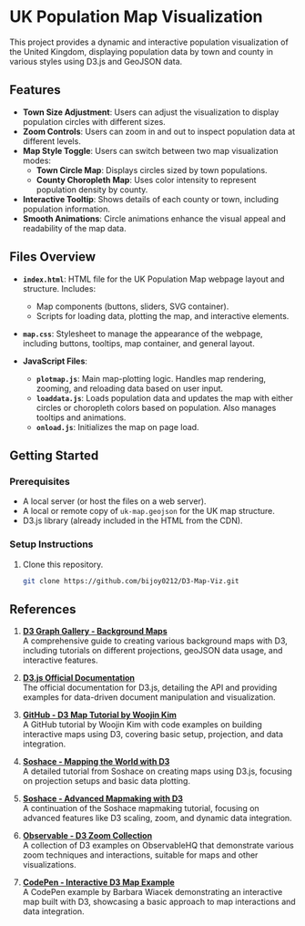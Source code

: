 # UK Population Map Visualization

This project provides a dynamic and interactive population visualization of the United Kingdom, displaying population data by town and county in various styles using D3.js and GeoJSON data.

## Features

- **Town Size Adjustment**: Users can adjust the visualization to display population circles with different sizes.
- **Zoom Controls**: Users can zoom in and out to inspect population data at different levels.
- **Map Style Toggle**: Users can switch between two map visualization modes:
  - **Town Circle Map**: Displays circles sized by town populations.
  - **County Choropleth Map**: Uses color intensity to represent population density by county.
- **Interactive Tooltip**: Shows details of each county or town, including population information.
- **Smooth Animations**: Circle animations enhance the visual appeal and readability of the map data.

## Files Overview

- **`index.html`**: HTML file for the UK Population Map webpage layout and structure. Includes:
  - Map components (buttons, sliders, SVG container).
  - Scripts for loading data, plotting the map, and interactive elements.

- **`map.css`**: Stylesheet to manage the appearance of the webpage, including buttons, tooltips, map container, and general layout.

- **JavaScript Files**:
  - **`plotmap.js`**: Main map-plotting logic. Handles map rendering, zooming, and reloading data based on user input.
  - **`loaddata.js`**: Loads population data and updates the map with either circles or choropleth colors based on population. Also manages tooltips and animations.
  - **`onload.js`**: Initializes the map on page load.

## Getting Started

### Prerequisites

- A local server (or host the files on a web server).
- A local or remote copy of `uk-map.geojson` for the UK map structure.
- D3.js library (already included in the HTML from the CDN).

### Setup Instructions

1. Clone this repository.
   ```bash
   git clone https://github.com/bijoy0212/D3-Map-Viz.git

## References

1. **[D3 Graph Gallery - Background Maps](https://d3-graph-gallery.com/backgroundmap.html)**  
   A comprehensive guide to creating various background maps with D3, including tutorials on different projections, geoJSON data usage, and interactive features.

2. **[D3.js Official Documentation](https://d3js.org/)**  
   The official documentation for D3.js, detailing the API and providing examples for data-driven document manipulation and visualization.

3. **[GitHub - D3 Map Tutorial by Woojin Kim](https://github.com/woojink/d3-map-tutorial)**  
   A GitHub tutorial by Woojin Kim with code examples on building interactive maps using D3, covering basic setup, projection, and data integration.

4. **[Soshace - Mapping the World with D3](https://soshace.com/2020/01/21/mapping-the-world-creating-beautiful-maps-and-populating-them-with-data-using-d3-js/)**  
   A detailed tutorial from Soshace on creating maps using D3.js, focusing on projection setups and basic data plotting.

5. **[Soshace - Advanced Mapmaking with D3](https://soshace.com/2020/03/11/advanced-mapmaking-using-d3-d3-scale-and-d3-zoom-with-changing-data-to-create-sophisticated-maps/)**  
   A continuation of the Soshace mapmaking tutorial, focusing on advanced features like D3 scaling, zoom, and dynamic data integration.

6. **[Observable - D3 Zoom Collection](https://observablehq.com/collection/@d3/d3-zoom)**  
   A collection of D3 examples on ObservableHQ that demonstrate various zoom techniques and interactions, suitable for maps and other visualizations.

7. **[CodePen - Interactive D3 Map Example](https://codepen.io/bwiacek/pen/pXZEvK)**  
   A CodePen example by Barbara Wiacek demonstrating an interactive map built with D3, showcasing a basic approach to map interactions and data integration.

